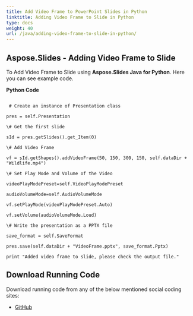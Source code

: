 ```yaml
---
title: Add Video Frame to PowerPoint Slides in Python
linktitle: Adding Video Frame to Slide in Python
type: docs
weight: 40
url: /java/adding-video-frame-to-slide-in-python/
---
```


## **Aspose.Slides - Adding Video Frame to Slide**
To Add Video Frame to Slide using **Aspose.Slides Java for Python**. Here you can see example code.

**Python Code**

```

 # Create an instance of Presentation class

pres = self.Presentation

\# Get the first slide

sId = pres.getSlides().get_Item(0)

\# Add Video Frame

vf = sId.getShapes().addVideoFrame(50, 150, 300, 150, self.dataDir + "Wildlife.mp4")

\# Set Play Mode and Volume of the Video

videoPlayModePreset=self.VideoPlayModePreset

audioVolumeMode=self.AudioVolumeMode

vf.setPlayMode(videoPlayModePreset.Auto)

vf.setVolume(audioVolumeMode.Loud)

\# Write the presentation as a PPTX file

save_format = self.SaveFormat

pres.save(self.dataDir + "VideoFrame.pptx", save_format.Pptx)

print "Added video frame to slide, please check the output file."

```
## **Download Running Code**
Download running code from any of the below mentioned social coding sites:

- [GitHub](https://github.com/aspose-slides/Aspose.Slides-for-Java/releases/tag/Aspose.Slides_Java_for_Python-v1.0)
